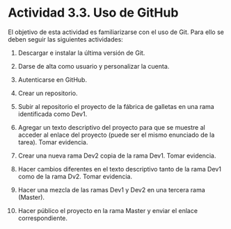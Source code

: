 # Actividad 3.3. Uso de GitHub

El objetivo de esta actividad es familiarizarse con el uso de Git. Para ello se deben seguir las siguientes actividades:

1. Descargar e instalar la última versión de Git.

2. Darse de alta como usuario y personalizar la cuenta.

3. Autenticarse en GitHub.

4. Crear un repositorio.

5. Subir al repositorio el proyecto de la fábrica de galletas en una rama identificada como Dev1.

6. Agregar un texto descriptivo del proyecto para que se muestre al acceder al enlace del proyecto (puede ser el mismo enunciado de la tarea). Tomar evidencia.

7. Crear una nueva rama Dev2 copia de la rama Dev1. Tomar evidencia.

8. Hacer cambios diferentes en el texto descriptivo tanto de la rama Dev1 como de la rama Dv2. Tomar evidencia.

9. Hacer una mezcla de las ramas Dev1 y Dev2 en una tercera rama (Master).

10. Hacer público el proyecto en la rama Master y enviar el enlace correspondiente.
